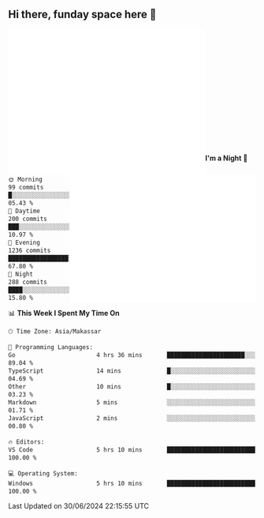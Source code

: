 ## Hi there, funday space here 🚀

<img align="left" width="400" alt="🌞" src="https://raw.githubusercontent.com/fhasnur/fhasnur/master/general.svg?token=ATQS65TR7ETTG5RLJUDIDBLBN34HE">
<img align="right" width="380" alt="🌞" src="https://raw.githubusercontent.com/fhasnur/fhasnur/master/statistics.svg?token=ATQS65TR7ETTG5RLJUDIDBLBN34HE">

<br><br><br><br><br><br><br><br><br><br><br><br><br><br>

<!--START_SECTION:waka-->
**I'm a Night 🦉** 

```text
🌞 Morning                99 commits          █░░░░░░░░░░░░░░░░░░░░░░░░   05.43 % 
🌆 Daytime                200 commits         ███░░░░░░░░░░░░░░░░░░░░░░   10.97 % 
🌃 Evening                1236 commits        █████████████████░░░░░░░░   67.80 % 
🌙 Night                  288 commits         ████░░░░░░░░░░░░░░░░░░░░░   15.80 % 
```


📊 **This Week I Spent My Time On** 

```text
🕑︎ Time Zone: Asia/Makassar

💬 Programming Languages: 
Go                       4 hrs 36 mins       ██████████████████████░░░   89.04 % 
TypeScript               14 mins             █░░░░░░░░░░░░░░░░░░░░░░░░   04.69 % 
Other                    10 mins             █░░░░░░░░░░░░░░░░░░░░░░░░   03.23 % 
Markdown                 5 mins              ░░░░░░░░░░░░░░░░░░░░░░░░░   01.71 % 
JavaScript               2 mins              ░░░░░░░░░░░░░░░░░░░░░░░░░   00.80 % 

🔥 Editors: 
VS Code                  5 hrs 10 mins       █████████████████████████   100.00 % 

💻 Operating System: 
Windows                  5 hrs 10 mins       █████████████████████████   100.00 % 
```


 Last Updated on 30/06/2024 22:15:55 UTC
<!--END_SECTION:waka-->
